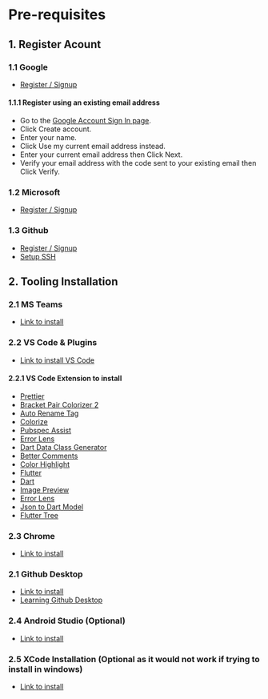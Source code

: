 # Pre-requisites
## 1. Register Acount
### 1.1 Google
* [Register / Signup](https://accounts.google.com/signup/v2/webcreateaccount?flowName=GlifWebSignIn&flowEntry=SignUp)
#### 1.1.1 Register using an existing email address
* Go to the [Google Account Sign In page](https://accounts.google.com/signin).
* Click Create account.
* Enter your name.
* Click Use my current email address instead.
* Enter your current email address then Click Next.
* Verify your email address with the code sent to your existing email then Click Verify.
### 1.2 Microsoft
* [Register / Signup](https://signup.live.com/signup?id=74335&contextid=B8DE883F35E04F95&opid=3ABF61BC9591FFF3&bk=1669882100&sru=https://login.live.com/login.srf%3fid%3d74335%26id%3d74335%26contextid%3dB8DE883F35E04F95%26opid%3d3ABF61BC9591FFF3%26mkt%3dTH-TH%26lc%3d1054%26bk%3d1669882100%26uaid%3d2e0772993fd24d9f992e261d8d18c457&uiflavor=web&lic=1&mkt=TH-TH&lc=1054&uaid=2e0772993fd24d9f992e261d8d18c457)
### 1.3 Github
* [Register / Signup](https://github.com/signup?ref_cta=Sign+up&ref_loc=header+logged+out&ref_page=%2F&source=header-home)
* [Setup SSH](https://www.youtube.com/watch?v=a-zX_qc2S-M)
## 2. Tooling Installation
### 2.1 MS Teams
* [Link to install](https://www.microsoft.com/en-ww/microsoft-teams/download-app)
### 2.2 VS Code & Plugins
* [Link to install VS Code](https://code.visualstudio.com/download)
#### 2.2.1 VS Code Extension to install 
* [Prettier](https://x-team.com/blog/best-vscode-extensions/#prettier)
* [Bracket Pair Colorizer 2](https://marketplace.visualstudio.com/items?itemName=CoenraadS.bracket-pair-colorizer-2)
* [Auto Rename Tag](https://x-team.com/blog/best-vscode-extensions/#auto-rename-tag)
* [Colorize](https://x-team.com/blog/best-vscode-extensions/#colorize)
* [Pubspec Assist](https://www.syncfusion.com/blogs/post/10-best-visual-studio-code-extensions-for-flutter-development.aspx#pubspec-assist)
* [Error Lens](https://marketplace.visualstudio.com/items?itemName=usernamehw.errorlens)
* [Dart Data Class Generator](https://marketplace.visualstudio.com/items?itemName=BendixMa.dart-data-class-generator)
* [Better Comments](https://marketplace.visualstudio.com/items?itemName=aaron-bond.better-comments)
* [Color Highlight](https://marketplace.visualstudio.com/items?itemName=naumovs.color-highlight)
* [Flutter](https://marketplace.visualstudio.com/items?itemName=Dart-Code.flutter) 
* [Dart](https://marketplace.visualstudio.com/items?itemName=Dart-Code.dart-code)
* [Image Preview](https://marketplace.visualstudio.com/items?itemName=Nash.awesome-flutter-snippets)
* [Error Lens](https://marketplace.visualstudio.com/items?itemName=usernamehw.errorlens)
* [Json to Dart Model](https://marketplace.visualstudio.com/items?itemName=hirantha.json-to-dart&ssr=false#overview)
* [Flutter Tree](https://marketplace.visualstudio.com/items?itemName=marcelovelasquez.flutter-tree)
### 2.3 Chrome
* [Link to install](https://www.google.com/chrome/?brand=CHBD&brand=CHBD&gclid=Cj0KCQiAvqGcBhCJARIsAFQ5ke5oMqeIHiYn4YEuDruMuhk1xAOQYmthdlKrfMyh-_NAVF7PDrCf2GEaAkdCEALw_wcB&gclsrc=aw.ds)
### 2.1 Github Desktop
* [Link to install](https://desktop.github.com/)
* [Learning Github Desktop](https://www.youtube.com/watch?v=fIAkdihd6Fg)
### 2.4 Android Studio (Optional)
* [Link to install](https://developer.android.com/studio?gclid=Cj0KCQiAvqGcBhCJARIsAFQ5ke55LAAeXOqp8KpmmIo5qKWGSi--mI9iTI0ZsyxGDDOp10go0UGDN7oaAjLFEALw_wcB&gclsrc=aw.ds)
### 2.5 XCode Installation (Optional as it would not work if trying to install in windows)
* [Link to install](https://apps.apple.com/us/app/xcode/id497799835?mt=12)

